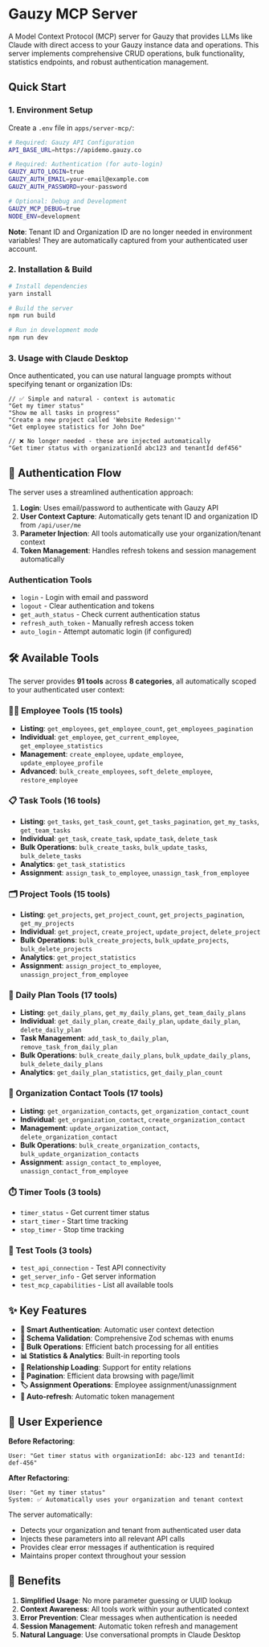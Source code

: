 # Gauzy MCP Server

A Model Context Protocol (MCP) server for Gauzy that provides LLMs like Claude with direct access to your Gauzy instance data and operations. This server implements comprehensive CRUD operations, bulk functionality, statistics endpoints, and robust authentication management.

## Quick Start

### 1. Environment Setup

Create a `.env` file in `apps/server-mcp/`:

```bash
# Required: Gauzy API Configuration
API_BASE_URL=https://apidemo.gauzy.co

# Required: Authentication (for auto-login)
GAUZY_AUTO_LOGIN=true
GAUZY_AUTH_EMAIL=your-email@example.com
GAUZY_AUTH_PASSWORD=your-password

# Optional: Debug and Development
GAUZY_MCP_DEBUG=true
NODE_ENV=development
```

**Note**: Tenant ID and Organization ID are no longer needed in environment variables! They are automatically captured from your authenticated user account.

### 2. Installation & Build

```bash
# Install dependencies
yarn install

# Build the server
npm run build

# Run in development mode
npm run dev
```

### 3. Usage with Claude Desktop

Once authenticated, you can use natural language prompts without specifying tenant or organization IDs:

```text
// ✅ Simple and natural - context is automatic
"Get my timer status"
"Show me all tasks in progress"
"Create a new project called 'Website Redesign'"
"Get employee statistics for John Doe"

// ❌ No longer needed - these are injected automatically
"Get timer status with organizationId abc123 and tenantId def456"
```

## 🔑 Authentication Flow

The server uses a streamlined authentication approach:

1. **Login**: Uses email/password to authenticate with Gauzy API
2. **User Context Capture**: Automatically gets tenant ID and organization ID from `/api/user/me`
3. **Parameter Injection**: All tools automatically use your organization/tenant context
4. **Token Management**: Handles refresh tokens and session management automatically

### Authentication Tools

-   `login` - Login with email and password
-   `logout` - Clear authentication and tokens
-   `get_auth_status` - Check current authentication status
-   `refresh_auth_token` - Manually refresh access token
-   `auto_login` - Attempt automatic login (if configured)

## 🛠️ Available Tools

The server provides **91 tools** across **8 categories**, all automatically scoped to your authenticated user context:

### 🧑‍💼 Employee Tools (15 tools)

-   **Listing**: `get_employees`, `get_employee_count`, `get_employees_pagination`
-   **Individual**: `get_employee`, `get_current_employee`, `get_employee_statistics`
-   **Management**: `create_employee`, `update_employee`, `update_employee_profile`
-   **Advanced**: `bulk_create_employees`, `soft_delete_employee`, `restore_employee`

### 📋 Task Tools (16 tools)

-   **Listing**: `get_tasks`, `get_task_count`, `get_tasks_pagination`, `get_my_tasks`, `get_team_tasks`
-   **Individual**: `get_task`, `create_task`, `update_task`, `delete_task`
-   **Bulk Operations**: `bulk_create_tasks`, `bulk_update_tasks`, `bulk_delete_tasks`
-   **Analytics**: `get_task_statistics`
-   **Assignment**: `assign_task_to_employee`, `unassign_task_from_employee`

### 🗂️ Project Tools (15 tools)

-   **Listing**: `get_projects`, `get_project_count`, `get_projects_pagination`, `get_my_projects`
-   **Individual**: `get_project`, `create_project`, `update_project`, `delete_project`
-   **Bulk Operations**: `bulk_create_projects`, `bulk_update_projects`, `bulk_delete_projects`
-   **Analytics**: `get_project_statistics`
-   **Assignment**: `assign_project_to_employee`, `unassign_project_from_employee`

### 📅 Daily Plan Tools (17 tools)

-   **Listing**: `get_daily_plans`, `get_my_daily_plans`, `get_team_daily_plans`
-   **Individual**: `get_daily_plan`, `create_daily_plan`, `update_daily_plan`, `delete_daily_plan`
-   **Task Management**: `add_task_to_daily_plan`, `remove_task_from_daily_plan`
-   **Bulk Operations**: `bulk_create_daily_plans`, `bulk_update_daily_plans`, `bulk_delete_daily_plans`
-   **Analytics**: `get_daily_plan_statistics`, `get_daily_plan_count`

### 🏢 Organization Contact Tools (17 tools)

-   **Listing**: `get_organization_contacts`, `get_organization_contact_count`
-   **Individual**: `get_organization_contact`, `create_organization_contact`
-   **Management**: `update_organization_contact`, `delete_organization_contact`
-   **Bulk Operations**: `bulk_create_organization_contacts`, `bulk_update_organization_contacts`
-   **Assignment**: `assign_contact_to_employee`, `unassign_contact_from_employee`

### ⏱️ Timer Tools (3 tools)

-   `timer_status` - Get current timer status
-   `start_timer` - Start time tracking
-   `stop_timer` - Stop time tracking

### 🔧 Test Tools (3 tools)

-   `test_api_connection` - Test API connectivity
-   `get_server_info` - Get server information
-   `test_mcp_capabilities` - List all available tools

## ✨ Key Features

-   **🔐 Smart Authentication**: Automatic user context detection
-   **📝 Schema Validation**: Comprehensive Zod schemas with enums
-   **🔄 Bulk Operations**: Efficient batch processing for all entities
-   **📊 Statistics & Analytics**: Built-in reporting tools
-   **🔗 Relationship Loading**: Support for entity relations
-   **📄 Pagination**: Efficient data browsing with page/limit
-   **🏷️ Assignment Operations**: Employee assignment/unassignment
-   **🔄 Auto-refresh**: Automatic token management

## 🎯 User Experience

**Before Refactoring**:

```text
User: "Get timer status with organizationId: abc-123 and tenantId: def-456"
```

**After Refactoring**:

```text
User: "Get my timer status"
System: ✅ Automatically uses your organization and tenant context
```

The server automatically:

-   Detects your organization and tenant from authenticated user data
-   Injects these parameters into all relevant API calls
-   Provides clear error messages if authentication is required
-   Maintains proper context throughout your session

## 🚀 Benefits

1. **Simplified Usage**: No more parameter guessing or UUID lookup
2. **Context Awareness**: All tools work within your authenticated context
3. **Error Prevention**: Clear messages when authentication is needed
4. **Session Management**: Automatic token refresh and management
5. **Natural Language**: Use conversational prompts in Claude Desktop
